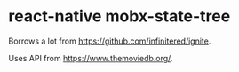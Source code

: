 # react-native mobx-state-tree

Borrows a lot from https://github.com/infinitered/ignite.

Uses API from https://www.themoviedb.org/.
